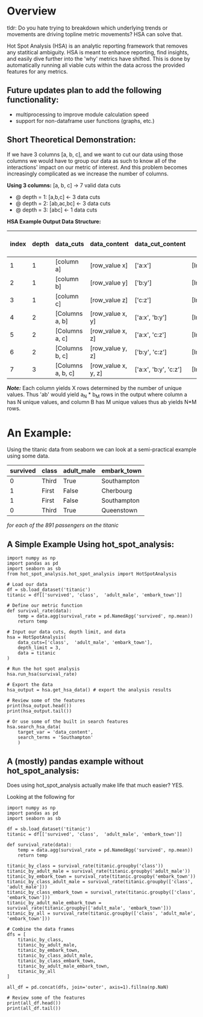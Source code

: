 
# Overview
tldr: Do you hate trying to breakdown which underlying trends or movements are driving topline metric movements? HSA can solve that.

Hot Spot Analysis (HSA) is an analytic reporting framework that removes any statitical ambiguity. HSA is meant to enhance reporting, find insights, and easily dive further into the 'why' metrics have shifted. This is done by automatically running all viable cuts within the data across the provided features for any metrics.

## Future updates plan to add the following functionality:
- multiprocessing to improve module calculation speed
- support for non-dataframe user functions (graphs, etc.)


## Short Theoretical Demonstration:

If we have 3 columns [a, b, c], and we want to cut our data using those columns we would have to group our data as such to know all of the interactions' impact on our metric of interest. And this problem becomes increasingly complicated as we increase the number of columns. 

**Using 3 columns:**
[a, b, c] -> 7 valid data cuts
  - @ depth = 1: [a,b,c] <- 3 data cuts
  - @ depth = 2: [ab,ac,bc] <- 3 data cuts
  - @ depth = 3: [abc] <- 1 data cuts

**HSA Example Output Data Structure:**

| index | depth | data_cuts         | data_content        | data_cut_content      | user function output |
| ----- | ----- | ----------------- | ------------------- | --------------------- | -------------------- |
| 1     | 1     | [column a]        | [row_value x]       | ['a:x']               | [Int/float/etc.]     |
| 2     | 1     | [column b]        | [row_value y]       | ['b:y']               | [Int/float/etc.]     |
| 3     | 1     | [column c]        | [row_value z]       | ['c:z']               | [Int/float/etc.]     |
| 4     | 2     | [Columns a, b]    | [row_value x, y]    | ['a:x', 'b:y']        | [Int/float/etc.]     |
| 5     | 2     | [Columns a, c]    | [row_value x, z]    | ['a:x', 'c:z']        | [Int/float/etc.]     |
| 6     | 2     | [Columns b, c]    | [row_value y, z]    | ['b:y', 'c:z']        | [Int/float/etc.]     |
| 7     | 3     | [Columns a, b, c] | [row_value x, y, z] | ['a:x', 'b:y', 'c:z'] | [Int/float/etc.]     |

***Note:*** Each column yields X rows determined by the number of unique values. Thus 'ab' would yield a<sub>N</sub> * b<sub>M</sub> rows in the output where column a has N unique values, and column B has M unique values thus ab yields N*M rows.


# An Example:

Using the titanic data from seaborn we can look at a semi-practical example using some data.

| survived | class | adult_male | embark_town |
| -------- | ----- | ---------- | ----------- |
| 0        | Third | True       | Southampton |
| 1        | First | False      | Cherbourg   |
| 1        | First | False      | Southampton |
| 0        | Third | True       | Queenstown  |
*for each of the 891 passengers on the titanic*



## A Simple Example Using hot_spot_analysis:
```
import numpy as np
import pandas as pd
import seaborn as sb
from hot_spot_analysis.hot_spot_analysis import HotSpotAnalysis

# Load our data
df = sb.load_dataset('titanic')
titanic = df[['survived', 'class',  'adult_male', 'embark_town']]

# Define our metric function
def survival_rate(data):
    temp = data.agg(survival_rate = pd.NamedAgg('survived', np.mean))
    return temp

# Input our data cuts, depth limit, and data
hsa = HotSpotAnalysis(
    data_cuts=['class',  'adult_male', 'embark_town'],
    depth_limit = 3,
    data = titanic
)

# Run the hot spot analysis
hsa.run_hsa(survival_rate)

# Export the data
hsa_output = hsa.get_hsa_data() # export the analysis results

# Review some of the features
print(hsa_output.head())
print(hsa_output.tail())

# Or use some of the built in search features
hsa.search_hsa_data(
    target_var = 'data_content', 
    search_terms = 'Southampton'
    )

```


## A (mostly) pandas example without hot_spot_analysis:

Does using hot_spot_analysis actually make life that much easier?
YES.

Looking at the following for 

```
import numpy as np
import pandas as pd
import seaborn as sb

df = sb.load_dataset('titanic')
titanic = df[['survived', 'class',  'adult_male', 'embark_town']]

def survival_rate(data):
    temp = data.agg(survival_rate = pd.NamedAgg('survived', np.mean))
    return temp

titanic_by_class = survival_rate(titanic.groupby('class'))
titanic_by_adult_male = survival_rate(titanic.groupby('adult_male'))
titanic_by_embark_town = survival_rate(titanic.groupby('embark_town'))
titanic_by_class_adult_male = survival_rate(titanic.groupby(['class', 'adult_male']))
titanic_by_class_embark_town = survival_rate(titanic.groupby(['class', 'embark_town']))
titanic_by_adult_male_embark_town = survival_rate(titanic.groupby(['adult_male', 'embark_town']))
titanic_by_all = survival_rate(titanic.groupby(['class', 'adult_male', 'embark_town']))

# Combine the data frames
dfs = [
    titanic_by_class,
    titanic_by_adult_male,
    titanic_by_embark_town,
    titanic_by_class_adult_male,
    titanic_by_class_embark_town,
    titanic_by_adult_male_embark_town,
    titanic_by_all
]

all_df = pd.concat(dfs, join='outer', axis=1).fillna(np.NaN)

# Review some of the features
print(all_df.head())
print(all_df.tail())



```


